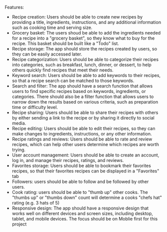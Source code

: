 Features:
- Recipe creation: Users should be able to create new recipes by providing a title, ingredients, instructions, and any additional information such as cooking time and serving size.
- Grocery basket: The users shoud be able to add the ingredients needed for a recipe into a "grocery basket", so they know what to buy for the recipe. This basket should be built like  a "Todo" list.
- Recipe storage: The app should store the recipes created by users, so they can be easily accessed later.
- Recipe categorization: Users should be able to categorize their recipes into categories, such as breakfast, lunch, dinner, or dessert, to help others quickly find recipes that meet their needs.
- Keyword search: Users should be able to add keywords to their recipes, so that a recipe search can be matched to those keywords.
- Search and filter: The app should have a search function that allows users to find specific recipes based on keywords, ingredients, or categories. There should also be a filter function that allows users to narrow down the results based on various criteria, such as preparation time or difficulty level.
- Recipe sharing: Users should be able to share their recipes with others by either sending a link to the recipe or by sharing it directly to social media.
- Recipe editing: Users should be able to edit their recipes, so they can make changes to ingredients, instructions, or any other information.
- Recipe ratings and reviews: Users should be able to rate and review recipes, which can help other users determine which recipes are worth trying.
- User account management: Users should be able to create an account, log in, and manage their recipes, ratings, and reviews.
- Favorites storage: Users should be able to bookmark their favorites recipes, so that their favorites recipes can be displayed in a "Favorites" tab
- Followers: users should be able to follow and be followed by other users.
- Cook rating: users should be able to "thumb up" other cooks. The "thumbs up" or "thumbs down" count will determine a cooks "chefs hat" rating (e.g. 3 hats of 5) 
- Responsive design: The app should have a responsive design that works well on different devices and screen sizes, including desktop, tablet, and mobile devices. The focus should be on Moblie first for this project